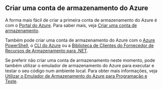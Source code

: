 ## Criar uma conta de armazenamento do Azure

A forma mais fácil de criar a primeira conta de armazenamento do Azure é com o [Portal do Azure](https://portal.azure.com). Para saber mais, veja [Criar uma conta de armazenamento](../articles/storage/storage-create-storage-account.md#create-a-storage-account).

Também pode criar uma conta de armazenamento do Azure com o [Azure PowerShell](../articles/storage/storage-powershell-guide-full.md), o [CLI do Azure](../articles/storage/storage-azure-cli.md) ou a [Biblioteca de Clientes do Fornecedor de Recursos de Armazenamento para .NET](https://msdn.microsoft.com/library/azure/mt131037.aspx).

Se preferir não criar uma conta de armazenamento neste momento, pode também utilizar o emulador de armazenamento do Azure para executar e testar o seu código num ambiente local. Para obter mais informações, veja [Utilizar o Emulador de Armazenamento do Azure para Programação e Teste](../articles/storage/storage-use-emulator.md).
 

<!--HONumber=Sep16_HO3-->


